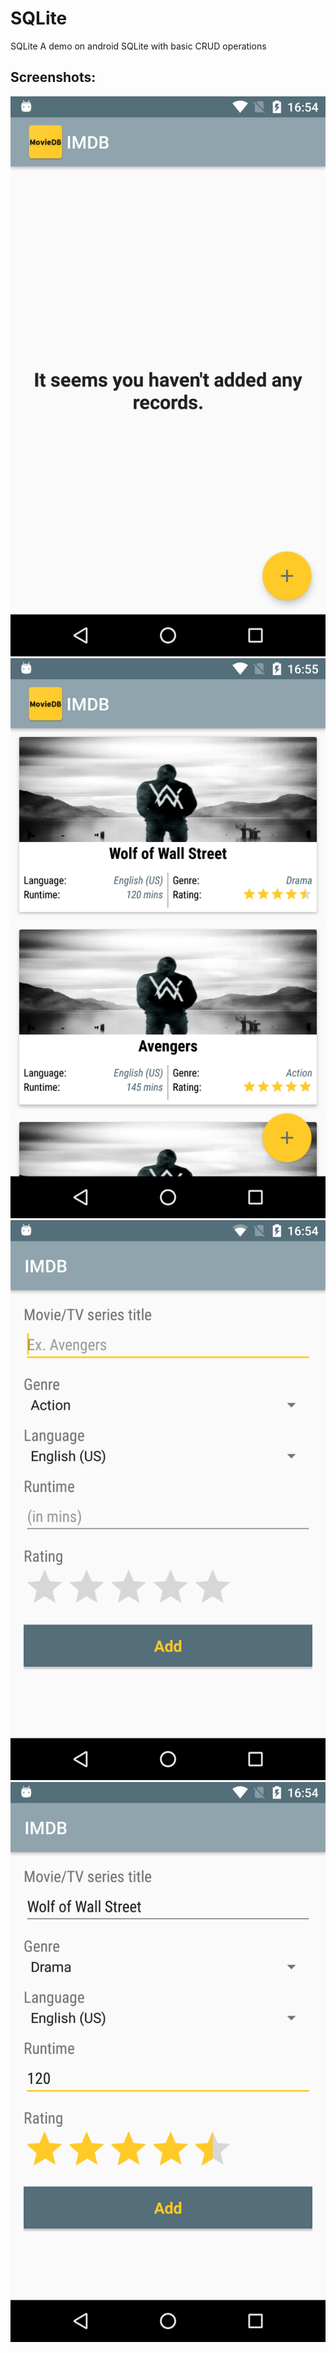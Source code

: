 # SQLite
SQLite A demo on android SQLite with basic CRUD operations

## Screenshots:
![ScreenShot](https://github.com/santimendon/SQLite/blob/master/screenshots/dashboard_1.png)
![ScreenShot](https://github.com/santimendon/SQLite/blob/master/screenshots/dashboard_2.png)
![ScreenShot](https://github.com/santimendon/SQLite/blob/master/screenshots/record_insertion_1.png)
![ScreenShot](https://github.com/santimendon/SQLite/blob/master/screenshots/record_insertion_2.png)
